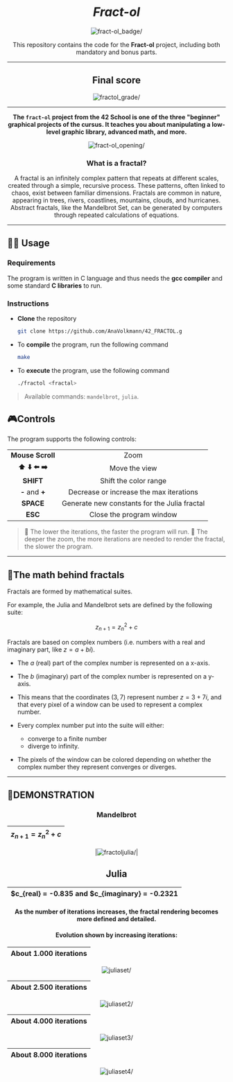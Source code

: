 <div align=center>
	<h1>
		<i>Fract-ol</i>
	</h1>
	<img src=https://github.com/AnaVolkmann/42_project_badges/blob/main/badges/fract-olm.png alt=fract-ol_badge/>
	<p align=center>
    		This repository contains the code for the <b>Fract-ol</b> project, including both mandatory and bonus parts.
	</p>

---

<h2>
		Final score
	</h2>
	<img src=https://github.com/AnaVolkmann/AnaVolkmann/blob/main/fractol%20score alt=fractol_grade/>

---

<p><b>The <code>fract-ol</code> project from the 42 School is one of the three "beginner" graphical projects of the cursus. It teaches you about manipulating a low-level graphic library, advanced math, and more.</b></p>

<img src=https://github.com/AnaVolkmann/AnaVolkmann/blob/main/mandelbrot_opening.png alt=fract-ol_opening/>

  
<h3>
		What is a fractal?
</h3>
 </h4>
A fractal is an infinitely complex pattern that repeats at different scales, created through a simple, recursive process. 
These patterns, often linked to chaos, exist between familiar dimensions. Fractals are common in nature, appearing in trees, 
rivers, coastlines, mountains, clouds, and hurricanes.
Abstract fractals, like the Mandelbrot Set, can be generated by computers through repeated calculations of equations.
  </h4>
</div>

--- 

## 👨‍💻 Usage

### Requirements

The program is written in C language and thus needs the **gcc compiler** and some standard **C libraries** to run.

### Instructions

* **Clone** the repository

	```bash
	git clone https://github.com/AnaVolkmann/42_FRACTOL.g
	```

* To **compile** the program, run the following command

	```bash
	make
	```

* To **execute** the program, use the following command

	```bash
	./fractol <fractal>
	```

> Available commands: `mandelbrot`, `julia`.

## 🎮Controls

The program supports the following controls:
<table align="center">
  <tr align="center">
    <td><b>Mouse Scroll</b></td>
    <td>Zoom</td>
  </tr>
  <tr align="center">
    <td><b>⬆️ ⬇️ ⬅️ ➡️</b></td>
    <td>Move the view</td>
  </tr>
  <tr align="center">
    <td><b>SHIFT</b></td>
    <td>Shift the color range</td>
  </tr>
  <tr align="center">
    <td><b>-</b> and <b>+</b></td>
    <td>Decrease or increase the max iterations</td>
  </tr>
  <tr align="center">
    <td><b>SPACE</b></td>
    <td>Generate new constants for the Julia fractal</td>
  </tr>
  <tr align="center">
    <td><b>ESC</b></td>
    <td>Close the program window</td>
  </tr>
</table>


> 🚀 The lower the  iterations, the faster the program will run.
> 🐢 The deeper the zoom, the more iterations are needed to render the fractal, the slower the program.

---

## 📐The math behind fractals

Fractals are formed by mathematical suites.

For example, the Julia and Mandelbrot sets are defined by the following suite:

$$
z_{n+1} = z_n^2 + c
$$

Fractals are based on complex numbers (i.e. numbers with a real and imaginary part, like $z = a + bi$).

* The $a$ (real) part of the complex number is represented on a x-axis.
* The $b$ (imaginary) part of the complex number is represented on a y-axis.
* This means that the coordinates $(3, 7)$ represent number $z = 3 + 7i$, and that every pixel of a window can be used to represent a complex number.
* Every complex number put into the suite will either:

	* converge to a finite number
	* diverge to infinity.

* The pixels of the window can be colored depending on whether the complex number they represent converges or diverges.

--- 

## 🌌DEMONSTRATION

<div align=center>
	
### Mandelbrot

| $z_{n+1} = z_n^2 + c$ |
|:-------:|

|<img src=https://github.com/AnaVolkmann/AnaVolkmann/blob/main/Screenshot%20from%202024-09-12%2017-44-22.png alt=fractoljulia/>|

## Julia

| $c_{real} = -0.835 and $c_{imaginary} = -0.2321 |
|:-------:|

#### As the number of iterations increases, the fractal rendering becomes more defined and detailed.

#### Evolution shown by increasing iterations:

| About 1.000 iterations |
|:-------:|
<img src=https://github.com/AnaVolkmann/AnaVolkmann/blob/main/juliaset1.png alt=juliaset/>

| About 2.500 iterations | 
|:-------:|
<img src=https://github.com/AnaVolkmann/AnaVolkmann/blob/main/juliaset2.png alt=juliaset2/>

| About 4.000 iterations |
|:-------:|
<img src=https://github.com/AnaVolkmann/AnaVolkmann/blob/main/juliaset3.png alt=juliaset3/>

| About 8.000 iterations |
|:-------:|
<img src=https://github.com/AnaVolkmann/AnaVolkmann/blob/main/juliaset4.png alt=juliaset4/>

<div/>

